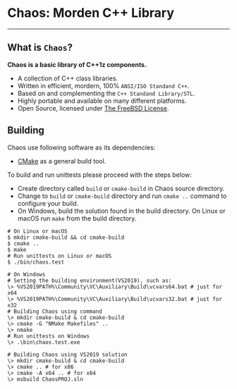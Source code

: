 # **Chaos: Morden C++ Library**
***

## **What is `Chaos`?**
  **Chaos is a basic library of C++1z components.**

  * A collection of C++ class libraries.
  * Written in efficient, mordern, 100% `ANSI/ISO Standand C++`.
  * Based on and complementing the `C++ Standand Library/STL`.
  * Highly portable and available on many different platforms.
  * Open Source, licensed under [The FreeBSD License](https://www.freebsd.org/copyright/freebsd-doc-license.html).

## **Building**
  Chaos use following software as its dependencies:

  * [CMake](https://cmake.org/) as a general build tool.

  To build and run unittests please proceed with the steps below:

  * Create directory called `build` or `cmake-build` in Chaos source directory.
  * Change to `build` or `cmake-build` directory and run `cmake ..` command to configure your build.
  * On Windows, build the solution found in the build directory. On Linux or macOS run `make` from the build directory.
```shell
# On Linux or macOS
$ mkdir cmake-build && cd cmake-build
$ cmake ..
$ make
# Run unittests on Linux or macOS
$ ./bin/chaos.test

# On Windows
# Setting the building environment(VS2019), such as:
\> %VS2019PATH%\Community\VC\Auxiliary\Build\vcvars64.bat # just for x64
\> %VS2019PATH%\Community\VC\Auxiliary\Build\vcvars32.bat # just for x32
# Building Chaos using command
\> mkdir cmake-build & cd cmake-build
\> cmake -G "NMake Makefiles" ..
\> nmake
# Run unittests on Windows
\> .\bin\chaos.test.exe

# Building Chaos using VS2019 solution
\> mkdir cmake-build & cd cmake-build
\> cmake .. # for x86
\> cmake -A x64 .. # for x64
\> msbuild ChaosPROJ.sln
```
